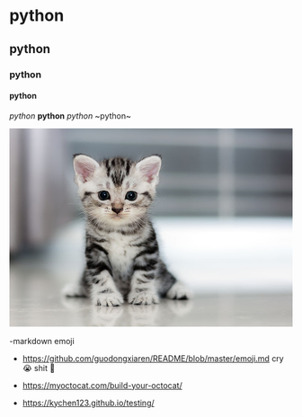 # python
## python
### python
#### python


*python*
**python**
_python_
~python~

![cute_cat](4-ways-cheer-up-depressed-cat.jpg)

-markdown emoji

- https://github.com/guodongxiaren/README/blob/master/emoji.md
cry  :sob:
shit  :poop:

- https://myoctocat.com/build-your-octocat/

- https://kychen123.github.io/testing/
